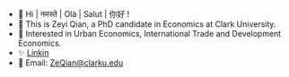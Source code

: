 - 👋 Hi | नमस्ते | Olá | Salut | 你好 !
- 🔭 This is Zeyi Qian, a PhD candidate in Economics at Clark University.
- 🌱 Interested in Urban Economics, International Trade and Development Economics.
- ✨ [Linkin](https://www.linkedin.com/in/zeyi-qian-b04288208)
- 💞️ Email: ZeQian@clarku.edu

    


<!---\
 ![](https://github-readme-stats.vercel.app/api?username=ZeyiQian&theme=dark)ZeyiQian/ZeyiQian is a ✨ special ✨ repository because its `README.md` (this file) appears on your GitHub profile.
You can click the Preview link to take a look at your changes.- 💞️ 
--->
 
